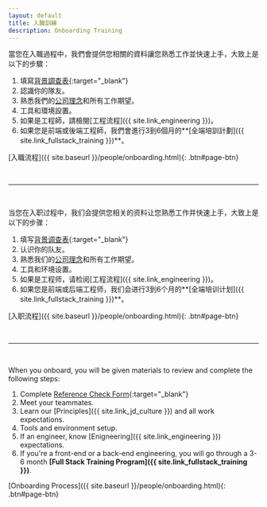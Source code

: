 ```yaml
---
layout: default
title: 入職訓練
description: Onboarding Training
---
```


<a name="zh-tw"></a>

當您在入職過程中，我們會提供您相關的資料讓您熟悉工作並快速上手，大致上是以下的步驟：

1. 填寫[背景調查表](https://forms.gle/Heimpw1gFko2k37Z6){:target="_blank"}
1. 認識你的隊友。
1. 熟悉我們的[公司理念]({{site.link_jd_culture}})和所有工作期望。
1. 工具和環境設置。
1. 如果是工程師，請檢閱[工程流程]({{ site.link_engineering }})。
1. 如果您是前端或後端工程師，我們會進行3到6個月的**[全端培訓計劃]({{ site.link_fullstack_training }})**。

[入職流程]({{ site.baseurl }}/people/onboarding.html){: .btn#page-btn}

<br>

---

<br>

<a name="zh-cn"></a>

当您在入职过程中，我们会提供您相关的资料让您熟悉工作并快速上手，大致上是以下的步骤：

1. 填写[背景调查表](https://forms.gle/Heimpw1gFko2k37Z6){:target="_blank"}
1. 认识你的队友。
1. 熟悉我们的[公司理念]({{site.link_jd_culture}})和所有工作期望。
1. 工具和环境设置。
1. 如果是工程师，请检阅[工程流程]({{ site.link_engineering }})。
1. 如果您是前端或后端工程师，我们会进行3到6个月的**[全端培训计划]({{ site.link_fullstack_training }})**。

[入职流程]({{ site.baseurl }}/people/onboarding.html){: .btn#page-btn}

<br>

---

<br>

<a name="cn"></a>

When you onboard, you will be given materials to review and complete the following steps:

1. Complete [Reference Check Form](https://forms.gle/Heimpw1gFko2k37Z6){:target="_blank"}
1. Meet your teammates.
1. Learn our [Principles]({{ site.link_jd_culture }}) and all work expectations.
1. Tools and environment setup.
1. If an engineer, know [Enigneering]({{ site.link_engineering }}) expectations.
1. If you're a front-end or a back-end engineering, you will go through a 3-6 month **[Full Stack Training Program]({{ site.link_fullstack_training }})**.

[Onboarding Process]({{ site.baseurl }}/people/onboarding.html){: .btn#page-btn}